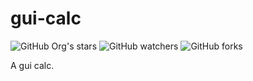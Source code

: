 # gui-calc

![GitHub Org's stars](https://img.shields.io/github/stars/ghosthunter15?style=plastic) ![GitHub watchers](https://img.shields.io/github/watchers/ghosthunter15/gui-calc?style=plastic) ![GitHub forks](https://img.shields.io/github/forks/ghosthunter15/gui-calc?style=plastic)

A gui calc.
